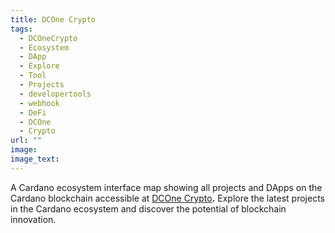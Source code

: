 ```yaml
---
title: DCOne Crypto
tags:
  - DCOneCrypto
  - Ecosystem
  - DApp
  - Explore
  - Tool
  - Projects
  - developertools
  - webhook
  - DeFi
  - DCOne
  - Crypto
url: ""
image:
image_text:
---
```


A Cardano ecosystem interface map showing all projects and DApps on the Cardano blockchain accessible at [DCOne Crypto](https://dconecrypto.finance/)**.** Explore the latest projects in the Cardano ecosystem and discover the potential of blockchain innovation.
